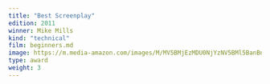 ```yaml
---
title: "Best Screenplay"
edition: 2011
winner: Mike Mills
kind: "technical"
film: beginners.md
image: https://m.media-amazon.com/images/M/MV5BMjEzMDU0NjYzNV5BMl5BanBnXkFtZTcwNTkwMDM1NQ@@._V1_FMjpg_UX1024_.jpg
type: award
weight: 3
---
```

